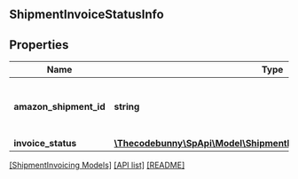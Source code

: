 ## ShipmentInvoiceStatusInfo

## Properties

Name | Type | Description | Notes
------------ | ------------- | ------------- | -------------
**amazon_shipment_id** | **string** | The Amazon-defined shipment identifier. | [optional]
**invoice_status** | [**\Thecodebunny\SpApi\Model\ShipmentInvoicing\ShipmentInvoiceStatus**](ShipmentInvoiceStatus.md) |  | [optional]

[[ShipmentInvoicing Models]](../) [[API list]](../../Api) [[README]](../../../README.md)

